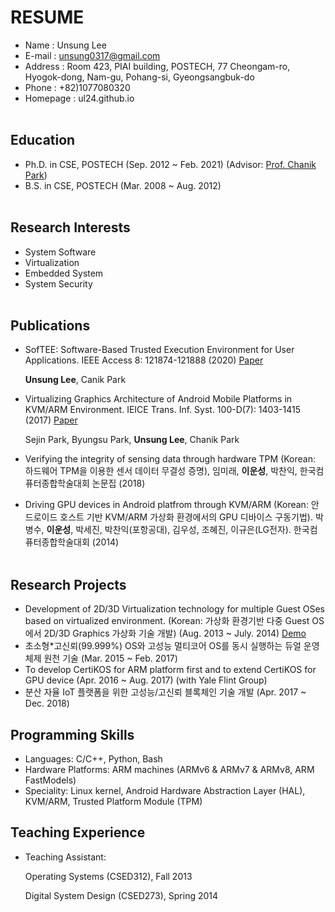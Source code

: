 # **RESUME**  
* Name	    :	Unsung Lee  
* E-mail	  :	unsung0317@gmail.com  
* Address  :	Room 423, PIAI building, POSTECH, 77 Cheongam-ro, Hyogok-dong, Nam-gu, Pohang-si, Gyeongsangbuk-do  
* Phone	   :	+82)1077080320  
* Homepage : ul24.github.io
<br/><br/>

##  Education
* Ph.D. in CSE, POSTECH (Sep. 2012 ~ Feb. 2021)
(Advisor: [Prof. Chanik Park](https://sslab.postech.ac.kr/chanik-park.html)) 
* B.S. in CSE, POSTECH (Mar. 2008 ~ Aug. 2012)
<br/><br/>

##  Research Interests
* System Software
* Virtualization
* Embedded System
* System Security
<br/><br/>

##  Publications
* SofTEE: Software-Based Trusted Execution Environment for User Applications. IEEE Access 8: 121874-121888 (2020) [Paper](https://ieeexplore.ieee.org/document/9131703)

  **Unsung Lee**, Canik Park
* Virtualizing Graphics Architecture of Android Mobile Platforms in KVM/ARM Environment. IEICE Trans. Inf. Syst. 100-D(7): 1403-1415 (2017) [Paper](https://www.jstage.jst.go.jp/article/transinf/E100.D/7/E100.D_2016EDP7435/_article/-char/en)

  Sejin Park, Byungsu Park, **Unsung Lee**, Chanik Park
* Verifying the integrity of sensing data through hardware TPM (Korean: 하드웨어 TPM을 이용한 센서 데이터 무결성 증명), 임미래, **이운성**, 박찬익, 한국컴퓨터종합학술대회 논문집 (2018)
* Driving GPU devices in Android platfrom through KVM/ARM (Korean: 안드로이드 호스트 기반 KVM/ARM 가상화 환경에서의 GPU 디바이스 구동기법). 박병수, **이운성**, 박세진, 박찬익(포항공대), 김우성, 조혜진, 이규은(LG전자). 한국컴퓨터종합학술대회 (2014)
<br/><br/>

##  Research Projects
* Development of 2D/3D Virtualization technology for multiple Guest OSes based on virtualized environment. 
(Korean: 가상화 환경기반 다중 Guest OS에서 2D/3D Graphics 가상화 기술 개발)
(Aug. 2013 ~ July. 2014) [Demo](https://www.youtube.com/watch?v=az8tjlY_ik4)
* 초소형*고신뢰(99.999%) OS와 고성능 멀티코어 OS를 동시 실행하는 듀얼 운영체제 원천 기술 (Mar. 2015 ~ Feb. 2017)
* To develop CertiKOS for ARM platform first and to extend CertiKOS for GPU device (Apr. 2016 ~ Aug. 2017) (with Yale Flint Group)
* 분산 자율 IoT 플랫폼을 위한 고성능/고신뢰 블록체인 기술 개발 (Apr. 2017 ~ Dec. 2018)

##  Programming Skills
* Languages: C/C++, Python, Bash
* Hardware Platforms: ARM machines (ARMv6 & ARMv7 & ARMv8, ARM FastModels)
* Speciality: Linux kernel, Android Hardware Abstraction Layer (HAL), KVM/ARM, Trusted Platform Module (TPM)

## Teaching Experience 
* Teaching Assistant: 

    Operating Systems (CSED312), Fall 2013

    Digital System Design (CSED273), Spring 2014



